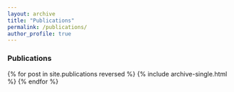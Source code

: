 ```yaml
---
layout: archive
title: "Publications"
permalink: /publications/
author_profile: true
---
```

<!---  
{% if author.googlescholar %}
% You can also find my articles on <u><a href="{{author.googlescholar}}">my Google Scholar profile</a>.</u>
{% endif %}
{% include base_path %}
--->

### Publications
{% for post in site.publications reversed %}
  {% include archive-single.html %}
{% endfor %}
<!--- 
### Working papers
{% for post in site.wp reversed %}
  {% include archive-single.html %}
{% endfor %}
--->
